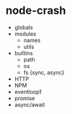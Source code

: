 # node-crash

- globals
- modules
    - names
    - utils
- builtins
    - path
    - os
    - fs {sync, async}
- HTTP
- NPM
- eventloop1
- promise
- async/await